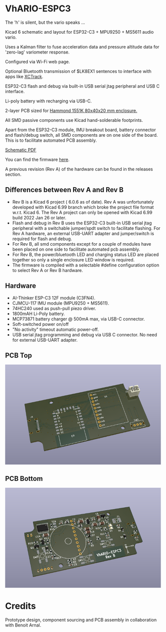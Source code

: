 # VhARIO-ESPC3

The 'h' is silent, but the vario speaks ...

Kicad 6 schematic and layout for ESP32-C3 + MPU9250 + MS5611 audio vario. 

Uses a Kalman filter to fuse acceleration data and pressure altitude data for 'zero-lag' variometer response.

Configured via Wi-Fi web page.

Optional Bluetooth transmission of $LK8EX1 sentences to interface with apps like [XCTrack](https://xctrack.org).

ESP32-C3 flash and debug via built-in USB serial jtag peripheral and USB C interface.

Li-poly battery with recharging via USB-C.

2-layer PCB sized for [Hammond 1551K 80x40x20 mm enclosure.](docs/1551K.pdf)

All SMD passive components use Kicad hand-solderable footprints.

Apart from the ESP32-C3 module, IMU breakout board, battery connector and flash/debug switch, all SMD components are on one side of the board. This is to facilitate automated PCB assembly. 

[Schematic PDF](docs/vhario-espc3-schematic.pdf)

You can find the firmware [here](https://github.com/har-in-air/ESP32C3_BLUETOOTH_AUDIO_VARIO).

A previous revision (Rev A) of the hardware can be found in the releases section.

## Differences between Rev A and Rev B
* Rev B is a Kicad 6 project ( 6.0.6 as of date). Rev A was unfortunately developed with Kicad 6.99 branch which broke the project file format w.r.t. Kicad 6. The Rev A project can only be opened with Kicad 6.99 build 2022 Jan 26 or later.
* Flash and debug in Rev B uses the ESP32-C3 built-in USB serial jtag peripheral with a switchable jumper/spdt switch to facilitate flashing. For Rev A hardware, an external USB-UART adapter and jumper/switch is required for flash and debug. 
* For Rev B, all smd components except for a couple of modules have been placed on one side to facilitate automated pcb assembly.
* For Rev B, the power/bluetooth LED and charging status LED are placed together so only a single enclosure LED window is required.
* The firmware is compiled with a selectable #define configuration option to select Rev A or Rev B hardware.


## Hardware

* AI-Thinker  ESP-C3 12F module (C3FN4).
* CJMCU-117 IMU module (MPU9250 + MS5611).
* 74HC240 used as push-pull piezo driver.
* 1800mAH Li-Poly battery.
* MCP73871 battery charger @ 500mA max, via USB-C connector.
* Soft-switched power on/off
* "No activity" timeout automatic power-off.
* USB serial jtag programming and debug via USB C connector. No need for external USB-UART adapter.

## PCB Top
<img src="docs/top.png">

## PCB Bottom
<img src="docs/bottom.png">

# Credits

Prototype design, component sourcing and PCB assembly in collaboration with Benoit Arnal.
 